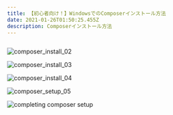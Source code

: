 ```yaml
---
title: 【初心者向け！】WindowsでのComposerインストール方法
date: 2021-01-26T01:50:25.455Z
description: Composerインストール方法
---
```

![]()



![](/img/composer2.png?w=300 "composer_install_02")

![](/img/composer3.png?w=300 "composer_install_03")

![](/img/composer4.png?w=300 "composer_install_04")

![](/img/composer5.png?w=300 "composer_setup_05")

![completing composer setup](/img/composer6.png?w=300 "composer_setup_06")